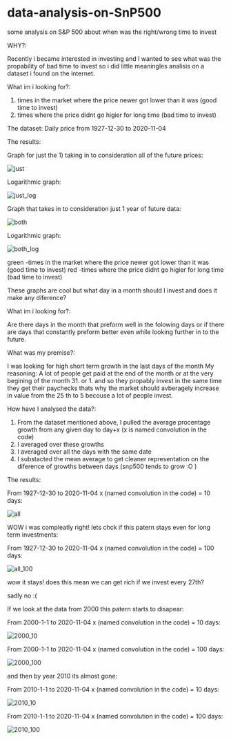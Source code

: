 # data-analysis-on-SnP500
some analysis on S&amp;P 500 about when was the right/wrong time to invest

WHY?:

Recently i became interested in investing and I wanted to see what was the propability of bad time to invest so i did little meaningles analisis on a dataset i found on the internet.


What im i looking for?:

1) times in the market where the price newer got lower than it was (good time to invest)
2) times where the price didnt go higier for long time             (bad time to invest)


The dataset:
Daily price from 1927-12-30 to 2020-11-04





The results:



Graph for just the 1) taking in to consideration all of the future prices:

![just](https://github.com/aizej/data-analysis-on-SnP500/assets/61479273/b6ee778c-4f81-4581-82e2-05f8b4be1b3d)

Logarithmic graph:

![just_log](https://github.com/aizej/data-analysis-on-SnP500/assets/61479273/dd4d42e1-13ac-42d3-aba5-036a17e9652d)


Graph that takes in to consideration just 1 year of future data:

![both](https://github.com/aizej/data-analysis-on-SnP500/assets/61479273/c0a2fc89-4033-4e95-b5ed-57230fdd5ac6)

Logarithmic graph:

![both_log](https://github.com/aizej/data-analysis-on-SnP500/assets/61479273/cd966d8d-bca0-42ff-b055-4633d83dfc0e)


green -times in the market where the price newer got lower than it was (good time to invest)
red -times where the price didnt go higier for long time               (bad time to invest)






These graphs are cool but what day in a month should I invest and does it make any diference?

What im i looking for?:

Are there days in the month that preform well in the folowing days or if there are days that constantly preform better even while looking further in to the future.

What was my premise?:

I was looking for high short term growth in the last days of the month
My reasoning: A lot of people get paid at the end of the month or at the very begining of the month 31. or 1. and so they propably invest in the same time they get their paychecks
thats why the market should avberagely increase in value from the 25 th to 5 becouse a lot of people invest.

How have I analysed the data?:

1) From the dataset mentioned above, I pulled the average procentage growth from any given day to day+x (x is named convolution in the code)
2) I averaged over these growths
3) I averaged over all the days with the same date
4) I substacted the mean average to get cleaner representation on the diference of growths between days (snp500 tends to grow :O )

The results:

From 1927-12-30 to 2020-11-04     x (named convolution in the code) = 10 days:

![all](https://github.com/aizej/data-analysis-on-SnP500/assets/61479273/c9d00238-ad0e-4915-aefd-fba6e87d680d)

WOW i was compleatly right!
lets chck if this patern stays even for long term investments:

From 1927-12-30 to 2020-11-04     x (named convolution in the code) = 100 days:

![all_100](https://github.com/aizej/data-analysis-on-SnP500/assets/61479273/59fd3a2f-1902-4acc-b844-1af41383aab5)

wow it stays!
does this mean we can get rich if we invest every 27th?

sadly no :(

If we look at the data from 2000 this patern starts to disapear:

From 2000-1-1 to 2020-11-04     x (named convolution in the code) = 10 days:

![2000_10](https://github.com/aizej/data-analysis-on-SnP500/assets/61479273/297a91db-dc31-4823-8a08-46a4e88b1c2c)

From 2000-1-1 to 2020-11-04     x (named convolution in the code) = 100 days:

![2000_100](https://github.com/aizej/data-analysis-on-SnP500/assets/61479273/b9abb977-c83f-41c3-9bda-f1070b80381a)


and then by year 2010 its almost gone:

From 2010-1-1 to 2020-11-04     x (named convolution in the code) = 10 days:

![2010_10](https://github.com/aizej/data-analysis-on-SnP500/assets/61479273/c1f3b6a0-f8c6-4453-8d35-43712e66bca6)

From 2010-1-1 to 2020-11-04     x (named convolution in the code) = 100 days:

![2010_100](https://github.com/aizej/data-analysis-on-SnP500/assets/61479273/2cc84b07-da4c-4e2f-9e9e-2ba05dbcf448)









